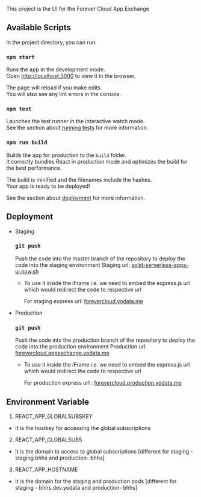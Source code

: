 This project is the UI for the Forever Cloud App Exchange

## Available Scripts

In the project directory, you can run:

### `npm start`

Runs the app in the development mode.<br />
Open [http://localhost:3000](http://localhost:3000) to view it in the browser.

The page will reload if you make edits.<br />
You will also see any lint errors in the console.

### `npm test`

Launches the test runner in the interactive watch mode.<br />
See the section about [running tests](https://facebook.github.io/create-react-app/docs/running-tests) for more information.

### `npm run build`

Builds the app for production to the `build` folder.<br />
It correctly bundles React in production mode and optimizes the build for the best performance.

The build is minified and the filenames include the hashes.<br />
Your app is ready to be deployed!

See the section about [deployment](https://facebook.github.io/create-react-app/docs/deployment) for more information.

## Deployment
 - Staging
	 ### `git push`
	 Push the code into the master branch of the repository to deploy the code into the staging environment
	 Staging url: [solid-serverless-apps-ui.now.sh](https://solid-serverless-apps-ui.now.sh/)
	 * To use it inside the iFrame i.e. we need to embed the express.js url which would redirect the code to respective url
	 
		 For staging express url:  [forevercloud.yodata.me](http://forevercloud.yodata.me/)
	 
 - Production
	### `git push`
	 Push the code into the production branch of the repository to deploy the code into the production environment
	 Production url: [forevercloud.appexchange.yodata.me](http://forevercloud.appexchange.yodata.me/)
	 * To use it inside the iFrame i.e. we need to embed the express.js url which would redirect the code to respective url
	 
	 	For production express url : [forevercloud.production.yodata.me](http://forevercloud.production.yodata.me/)
	 
## Environment Variable
 1. REACT_APP_GLOBALSUBSKEY
 * It is the hostkey for accessing the global subscriptions
 
 2. REACT_APP_GLOBALSUBS
 * It is the domain to access to global subscriptions [different for staging - staging.bhhs and production- bhhs]
 
 3. REACT_APP_HOSTNAME
 * It is the domain for the staging and production pods [different for staging - bhhs.dev.yodata and production- bhhs]
	 
